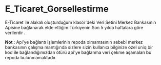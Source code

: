 # E_Ticaret_Gorsellestirme
 E-Ticaret ile alakalı oluşturduğum klasör'deki Veri Setini Merkez Bankasının Apisine bağlanarak elde ettiğim Türkiyenin Son 5 yılda haftalara göre verilerdir .
 
**Not** : Api'ye bağlantı işlemlerinin repoda olmamasının sebebi merkez bankasının çalışma mantığında sizlere sizin kullanıcı bilginize özel uniq bir kod ile bağlandığımızdan ötürü api'ye bağlanma veri çekme aşamaları bu repoda bulunmamaktadır.
